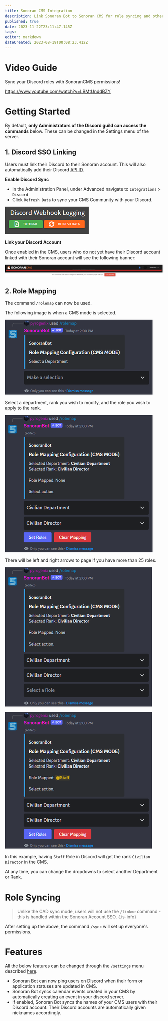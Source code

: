 ```yaml
---
title: Sonoran CMS Integration
description: Link Sonoran Bot to Sonoran CMS for role syncing and other handy features!
published: true
date: 2023-11-22T23:11:47.145Z
tags: 
editor: markdown
dateCreated: 2023-08-19T00:08:23.412Z
---
```


# Video Guide

Sync your Discord roles with SonoranCMS permissions!

https://www.youtube.com/watch?v=LBMtUnddBZY

# Getting Started <a href="#getting-started" id="getting-started"></a>

By default, **only Administrators of the Discord guild can access the commands** below. These can be changed in the Settings menu of the server.

## 1. Discord SSO Linking <a href="#1.-discord-sso-linking" id="1.-discord-sso-linking"></a>

Users must link their Discord to their Sonoran account. This will also automatically add their Discord [API ID](https://info.sonorancms.com/developer-api-documentation/api-integration/getting-started/api-id-system).

**Enable Discord Sync**

* In the Administration Panel, under Advanced navigate to `Integrations` > `Discord`
* Click `Refresh Data` to sync your CMS Community with your Discord.

![cms_botrefreshdata.png](/tutorials/getting-started/sonoran-cms-integration/cms_botrefreshdata.png)

**Link your Discord Account**

Once enabled in the CMS, users who do not yet have their Discord account linked with their Sonoran account will see the following banner:

![Bot_LinkDiscordCMS.png](/tutorials/getting-started/sonoran-cms-integration/Bot_LinkDiscordCMS.png)

## 2. Role Mapping <a href="#2.-role-mapping" id="2.-role-mapping"></a>

The command `/rolemap` can now be used.

The following image is when a CMS mode is selected.

![Bot_CMSRolemap01.png](/tutorials/getting-started/sonoran-cms-integration/bot_cmsrolemap01.png)

Select a department, rank you wish to modify, and the role you wish to apply to the rank.



![Bot_CMSRolemap03.png](/tutorials/getting-started/sonoran-cms-integration/bot_cmsrolemap03.png)

There will be left and right arrows to page if you have more than 25 roles.

![Bot_CMSRolemap04.png](/tutorials/getting-started/sonoran-cms-integration/bot_cmsrolemap04.png)

![Bot_CMSRolemap05.png](/tutorials/getting-started/sonoran-cms-integration/bot_cmsrolemap05.png)

In this example, having `Staff` Role in Discord will get the rank `Civilian Director` in the CMS.

At any time, you can change the dropdowns to select another Department or Rank.

# Role Syncing <a href="#role-syncing" id="role-syncing"></a>

> Unlike the CAD sync mode, users will not use the `/linkme` command - this is handled within the Sonoran Account SSO.
{.is-info}

After setting up the above, the command `/sync` will set up everyone's permissions.

# Features <a href="#features" id="features"></a>

All the below features can be changed through the `/settings` menu described [here](/tutorials/getting-started/settings#cms-settings).

- Sonoran Bot can now ping users on Discord when their form or application statuses are updated in CMS. 
- Sonoran Bot syncs calendar events created in your CMS by automatically creating an event in your discord server.
- If enabled, Sonoran Bot syncs the names of your CMS users with their Discord account. Their Discord accounts are automatically given nicknames accordingly.